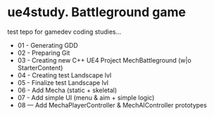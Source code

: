 # ue4study. Battleground game
test tepo for gamedev coding studies...

* 01 - Generating GDD
* 02 - Preparing Git
* 03 - Creating new C++ UE4 Project MechBattleground (w|o StarterContent)
* 04 - Creating test Landscape lvl
* 05 - Finalize test Landscape lvl
* 06 - Add Mecha (static + skeletal)
* 07 - Add simple UI (menu & aim + simple logic)
* 08 — Add MechaPlayerController & MechAIController prototypes